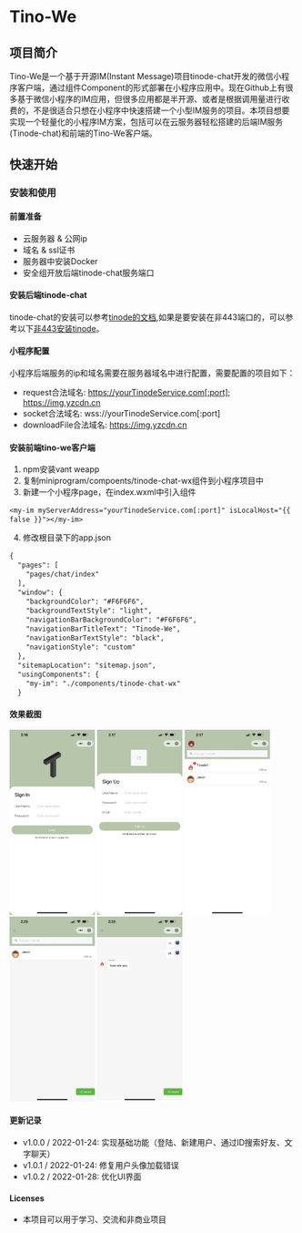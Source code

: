 # Tino-We

## 项目简介
Tino-We是一个基于开源IM(Instant Message)项目tinode-chat开发的微信小程序客户端，通过组件Component的形式部署在小程序应用中。现在Github上有很多基于微信小程序的IM应用，但很多应用都是半开源、或者是根据调用量进行收费的，不是很适合只想在小程序中快速搭建一个小型IM服务的项目。本项目想要实现一个轻量化的小程序IM方案，包括可以在云服务器轻松搭建的后端IM服务(Tinode-chat)和前端的Tino-We客户端。

## 快速开始
### 安装和使用
#### 前置准备
- 云服务器 & 公网ip
- 域名 & ssl证书
- 服务器中安装Docker
- 安全组开放后端tinode-chat服务端口

#### 安装后端tinode-chat
tinode-chat的安装可以参考[tinode的文档](https://github.com/tinode/chat/blob/master/INSTALL.md),如果是要安装在非443端口的，可以参考以下[非443安装tinode](https://www.coolister.top/2022/01/21/%e5%9c%a8%e9%9d%9e443%e7%ab%af%e5%8f%a3%e5%ae%89%e8%a3%85tinode-chat-https/)。

#### 小程序配置
小程序后端服务的ip和域名需要在服务器域名中进行配置，需要配置的项目如下：
- request合法域名: https://yourTinodeService.com[:port]; https://img.yzcdn.cn
- socket合法域名: wss://yourTinodeService.com[:port]
- downloadFile合法域名: https://img.yzcdn.cn

#### 安装前端tino-we客户端
1. npm安装vant weapp
2. 复制miniprogram/compoents/tinode-chat-wx组件到小程序项目中
3. 新建一个小程序page，在index.wxml中引入组件
```
<my-im myServerAddress="yourTinodeService.com[:port]" isLocalHost="{{ false }}"></my-im>
```
4. 修改根目录下的app.json
```
{
  "pages": [
    "pages/chat/index"
  ],
  "window": {
    "backgroundColor": "#F6F6F6",
    "backgroundTextStyle": "light",
    "navigationBarBackgroundColor": "#F6F6F6",
    "navigationBarTitleText": "Tinode-We",
    "navigationBarTextStyle": "black",
    "navigationStyle": "custom"
  },
  "sitemapLocation": "sitemap.json",
  "usingComponents": {
    "my-im": "./components/tinode-chat-wx"
  }
```

#### 效果截图
<div display="flex" style="padding=10px">
  <img src="images/v1.0.2/login.jpeg" width=150/>
  <img src="images/v1.0.2/signup.jpeg" width=150/>
  <img src="images/v1.0.2/contacts.jpeg" width=150/>
  <img src="images/v1.0.2/search.jpeg" width=150/>
  <img src="images/v1.0.2/chat.jpeg" width=150/>
</div>

#### 更新记录
- v1.0.0 / 2022-01-24: 实现基础功能（登陆、新建用户、通过ID搜索好友、文字聊天）
- v1.0.1 / 2022-01-24: 修复用户头像加载错误
- v1.0.2 / 2022-01-28: 优化UI界面

#### Licenses
- 本项目可以用于学习、交流和非商业项目
